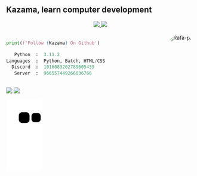 ## Kazama, learn computer development
<div align="center">
  <a href="https://github.com/KazamaOnGithub">
  <img height="180em" src="https://github-readme-stats.vercel.app/api?username=KazamaOnGithub&show_icons=true&theme=dracula&include_all_commits=true&count_private=true"/>
  <img height="180em" src="https://github-readme-stats.vercel.app/api/top-langs/?username=KazamaOnGithub&layout=compact&langs_count=7&theme=dracula"/>
</div>
<div style="display: inline_block"><br>
  <img align="right" alt="Rafa-pic" height="150" style="border-radius:50px;" src="https://cdn.discordapp.com/attachments/1004727452934864928/1044593573582082078/Banner_python.png">
</div>

```python
print(f'Follow {Kazama} On Github')
```

```python
   Python  :  3.11.2
Languages  :  Python, Batch, HTML/CSS
  Discord  :  1016083202789605439
   Server  :  966557449266036766
```

  ##
 
<div> 
  <a href="lien_soon" target="_blank"><img src="https://img.shields.io/badge/YouTube-FF0000?style=for-the-badge&logo=youtube&logoColor=white" target="_blank"></a>
 <a href="https://discord.gg/M382MpNAtm" target="_blank"><img src="https://img.shields.io/badge/Discord-7289DA?style=for-the-badge&logo=discord&logoColor=white" target="_blank"></a>
 
  ![Snake animation](https://github.com/rafaballerini/rafaballerini/blob/output/github-contribution-grid-snake.svg)
 
</div>
